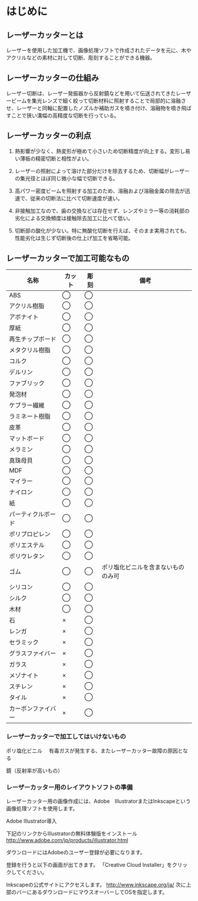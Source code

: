 # はじめに

## レーザーカッターとは


レーザーを使用した加工機で、画像処理ソフトで作成されたデータを元に、木やアクリルなどの素材に対して切断、彫刻することができる機器。


## レーザーカッターの仕組み

レーザー切断は、レーザー発振器から反射鏡などを用いて伝送されてきたレーザービームを集光レンズで細く絞って切断材料に照射することで局部的に溶融させ、レーザーと同軸に配置したノズルか補助ガスを噴き付け、溶融物を噴き飛ばすことで狭い溝幅の高精度な切断を行っている。


## レーザーカッターの利点

1. 熱影響が少なく、熱変形が極めて小さいため切断精度が向上する。変形し易い薄板の精密切断と相性がよい。

2. レーザーの照射によって溶けた部分だけを除去するため、切断幅がレーザーの集光径とほぼ同じ微小な幅で切断できる。

3. 高パワー密度ビームを照射する加工のため、溶融および溶融金属の除去が迅速で、従来の切断法に比べて切断速度が速い。

4. 非接触加工なので、歯の交換などは存在せず、レンズやミラー等の消耗部の劣化による交換頻度は接触除去加工に比べて低い。
5. 切断部の酸化が少ない。特に無酸化切断を行えば、そのまま実用されても、性能劣化は生じず切断後の仕上げ加工を省略可能。


## レーザーカッターで加工可能なもの

|名称|カット|彫刻|備考|
|--|--|--|--|
|ABS|◯|◯||
|アクリル樹脂|◯|◯||
|アボナイト|◯|◯||
|厚紙|◯|◯||
|再生チップボード|◯|◯||
|メタクリル樹脂|◯|◯||
|コルク|◯|◯||
|デルリン|◯|◯||
|ファブリック|◯|◯||
|発泡材|◯|◯||
|ケブラー繊維|◯|◯||
|ラミネート樹脂|◯|◯||
|皮革|◯|◯||
|マットボード|◯|◯||
|メラミン|◯|◯||
|真珠母貝|◯|◯||
|MDF|◯|◯||
|マイラー|◯|◯||
|ナイロン|◯|◯||
|紙|◯|◯||
|パーティクルボード|◯|◯||
|ポリプロピレン|◯|◯||
|ポリエステル|◯|◯||
|ポリウレタン|◯|◯||
|ゴム|◯|◯|ポリ塩化ビニルを含まないもののみ可|
|シリコン|◯|◯||
|シルク|◯|◯||
|木材|◯|◯||
|石|×|◯||
|レンガ|×|◯||
|セラミック|×|◯||
|グラスファイバー|×|◯||
|ガラス|×|◯||
|メゾナイト|×|◯||
|スチレン|×|◯||
|タイル|×|◯||
|カーボンファイバー|×|◯||


### レーザーカッターで加工してはいけないもの

ポリ塩化ビニル
　有毒ガスが発生する、またレーザーカッター故障の原因となる

鏡（反射率が高いもの）

### レーザーカッター用のレイアウトソフトの準備

レーザーカッター用の画像作成には、Adobe　IllustratorまたはInkscapeという画像処理ソフトを使用します。



Adobe Illustrator導入


下記のリンクからIllustratorの無料体験版をインストール
http://www.adobe.com/jp/products/illustrator.html


ダウンロードにはAdobeのユーザー登録が必要になります。

登録を行うと以下の画面が出てきます。
「Creative Cloud Installer」をクリックしてください。


Inkscapeの公式サイトにアクセスします。
http://www.inkscape.org/ja/
次に上部のバーにあるダウンロードにマウスオーバーしてOSを指定します。
